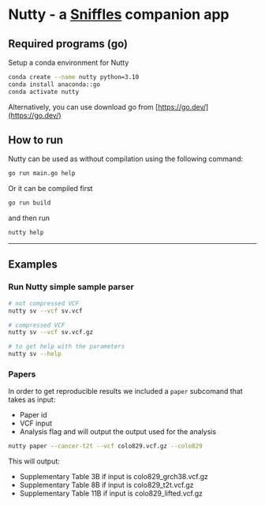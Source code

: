 # Nutty - a [Sniffles](https://github.com/fritzsedlazeck/Sniffles) companion app

## Required programs (go)

Setup a conda environment for Nutty
```bash
conda create --name nutty python=3.10
conda install anaconda::go
conda activate nutty
```
Alternatively, you can use download go from [https://go.dev/](https://go.dev/)

## How to run

Nutty can be used as without compilation using the following command:
```bash
go run main.go help
```
Or it can be compiled first
```bash
go run build
```
and then run

```bash
nutty help
```

---

## Examples
### Run Nutty simple sample parser


```bash
# not compressed VCF
nutty sv --vcf sv.vcf

# compressed VCF
nutty sv --vcf sv.vcf.gz

# to get help with the parameters
nutty sv --help

```


### Papers
In order to get reproducible results we included a `paper` subcomand that takes as input:
- Paper id
- VCF input
- Analysis flag
  and will output the output used for the analysis

```bash
nutty paper --cancer-t2t --vcf colo829.vcf.gz --colo829
```
This will output:
- Supplementary Table 3B if input is colo829_grch38.vcf.gz
- Supplementary Table 8B if input is colo829_t2t.vcf.gz
- Supplementary Table 11B if input is colo829_lifted.vcf.gz
